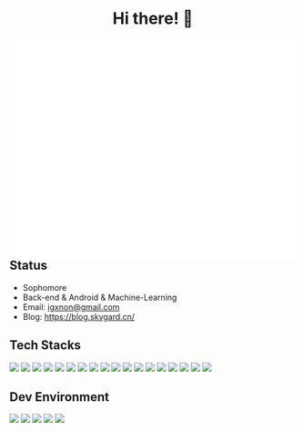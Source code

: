 <h1><center>Hi there! 👋</center></h1>

<img align='left' src='github-metrics.svg'>

## Status

- Sophomore
- Back-end & Android & Machine-Learning
- Email: igxnon@gmail.com
- Blog: https://blog.skygard.cn/

## Tech Stacks

![](https://img.shields.io/badge/-Rust-black?style=for-the-badge&logo=rust)
![](https://img.shields.io/badge/-Golang-black?style=for-the-badge&logo=go)
![](https://img.shields.io/badge/-Java-black?style=for-the-badge&logo=openjdk)
![](https://img.shields.io/badge/-Kotlin-black?style=for-the-badge&logo=kotlin)
![](https://img.shields.io/badge/-Python-black?style=for-the-badge&logo=python)
![](https://img.shields.io/badge/-C-black?style=for-the-badge&logo=c)
![](https://img.shields.io/badge/-Docker-black?style=for-the-badge&logo=docker)
![](https://img.shields.io/badge/-Kubernetes-black?style=for-the-badge&logo=kubernetes)
![](https://img.shields.io/badge/-Istio-black?style=for-the-badge&logo=istio)
![](https://img.shields.io/badge/-Redis-black?style=for-the-badge&logo=redis)
![](https://img.shields.io/badge/-Mysql-black?style=for-the-badge&logo=mysql)
![](https://img.shields.io/badge/-Mongodb-black?style=for-the-badge&logo=mongodb)
![](https://img.shields.io/badge/-Tensorflow-black?style=for-the-badge&logo=tensorflow)
![](https://img.shields.io/badge/-Keras-black?style=for-the-badge&logo=keras)
![](https://img.shields.io/badge/-Pytorch-black?style=for-the-badge&logo=pytorch)
![](https://img.shields.io/badge/-MXNet-black?style=for-the-badge&logo=mxnet)
![](https://img.shields.io/badge/-Android-black?style=for-the-badge&logo=android)
![](https://img.shields.io/badge/-Arduino-black?style=for-the-badge&logo=arduino)


## Dev Environment

![](https://img.shields.io/badge/-MacOS-black?style=for-the-badge&logo=apple)
![](https://img.shields.io/badge/-Neovim-black?style=for-the-badge&logo=neovim)
![](https://img.shields.io/badge/-Jetbrains-black?style=for-the-badge&logo=jetbrains)
![](https://img.shields.io/badge/-AndroidStudio-black?style=for-the-badge&logo=android)
![](https://img.shields.io/badge/-VSCode-black?style=for-the-badge&logo=visualstudiocode)

